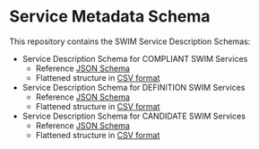 # Service Metadata Schema

This repository contains the SWIM Service Description Schemas:

- Service Description Schema for COMPLIANT SWIM Services
  - Reference [JSON Schema](./compliant/SWIM%20Registry%20Schema%20-%20COMP.json)
  - Flattened structure in [CSV format](./compliant/schema_structure_COMP.csv)
- Service Description Schema for DEFINITION SWIM Services
  - Reference [JSON Schema](./definition/SWIM%20Registry%20Schema%20-%20DEFN.json)
  - Flattened structure in [CSV format](./definition/schema_structure_DEFN.csv)
- Service Description Schema for CANDIDATE SWIM Services
  - Reference [JSON Schema](./candidate/SWIM%20Registry%20Schema%20-%20CAND.json)
  - Flattened structure in [CSV format](./candidate/schema_structure_CAND.csv)
